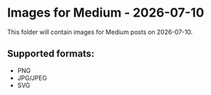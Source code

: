 # Images for Medium - 2026-07-10

This folder will contain images for Medium posts on 2026-07-10.

## Supported formats:
- PNG
- JPG/JPEG
- SVG
